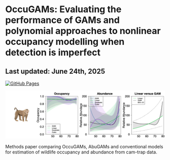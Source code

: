 # OccuGAMs: Evaluating the performance of GAMs and polynomial approaches to nonlinear occupancy modelling when detection is imperfect

## Last updated: June 24th, 2025

[![GitHub Pages](https://img.shields.io/badge/GitHub-Pages-blue?logo=github)](https://github.com/joopie-28/OccuGAM_Methods_ECL)

![screenshot](Imagery/HeaderImage.png)

Methods paper comparing OccuGAMs, AbuGAMs and conventional models for estimation of wildlife occupancy and abundance from cam-trap data.
